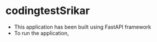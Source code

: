 # codingtestSrikar

- This application has been built using FastAPI framework
- To run the application, 